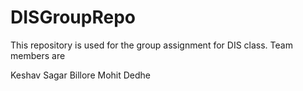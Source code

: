 # DISGroupRepo
This repository is used for the group assignment for DIS class.
Team members are 

Keshav
Sagar Billore
Mohit Dedhe
